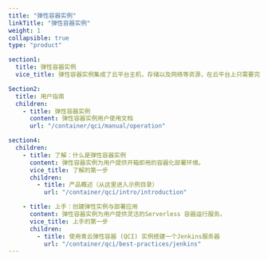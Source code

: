 ```yaml
---
title: "弹性容器实例"
linkTitle: "弹性容器实例"
weight: 1
collapsible: true
type: "product"

section1:
  title: 弹性容器实例
  vice_title: 弹性容器实例集成了云平台主机，存储以及网络等资源，在云平台上只需要完成指定容器镜像，指定存储卷，配置网络和指定基本信息四步，便可快速地创建弹性容器实例 ，以容器为单位支持容器自动巡检和修复。

Section2:
  title: 用户指南
  children:
    - title: 弹性容器实例
      content: 弹性容器实例用户使用文档
      url: "/container/qci/manual/operation"

section4:
  children:
    - title: 了解：什么是弹性容器实例
      content: 弹性容器实例为用户提供开箱即用的容器化部署环境。
      vice_title: 了解的第一步
      children:
        - title: 产品概述（从这里进入示例目录）
          url: "/container/qci/intro/introduction"

    - title: 上手：创建弹性实例与部署应用
      content: 弹性容器实例为用户提供灵活的Serverless 容器运行服务。
      vice_title: 上手的第一步
      children: 
        - title: 使用青云弹性容器 (QCI) 实例搭建一个Jenkins服务器
          url: "/container/qci/best-practices/jenkins"
---
```



<!-- type: "product" 这个参数表明这是一个产品index页面 -->
<!-- section1 为产品index页面 主标题 副标题 video  video_img为视频图片  -->
<!-- section2 为产品index页面 第一个大块的用户文档配置  -->
<!-- section3 为产品index页面 第二个大块的开发者文档配置  -->
<!-- section4 为产品index页面 第三个大块的学习路径配置  -->